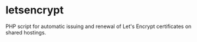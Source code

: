 # letsencrypt
PHP script for automatic issuing and renewal of Let's Encrypt certificates on shared hostings.
